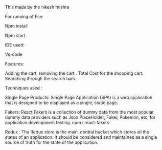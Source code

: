 This made by the nikesh mishra


For running of File:

Npm install 

Npm start

IDE used:

Vs-code

Features:

Adding the cart, removing the cart .
Total Cost for the shopping cart.
Searching through the search bars.


Techniques used :

Single Page Products:  Single Page Application (SPA) is a web application that is designed to be displayed as a single, static page.

Fakers: React Fakers is a collection of dummy data from the most popular dummy data providers such as Json PlaceHolder, Faker, Pokemon, etc, for application development testing.
 npm i react-fakers

Redux : The Redux store is the main, central bucket which stores all the states of an application. It should be considered and maintained as a single source of truth for the state of the application.




